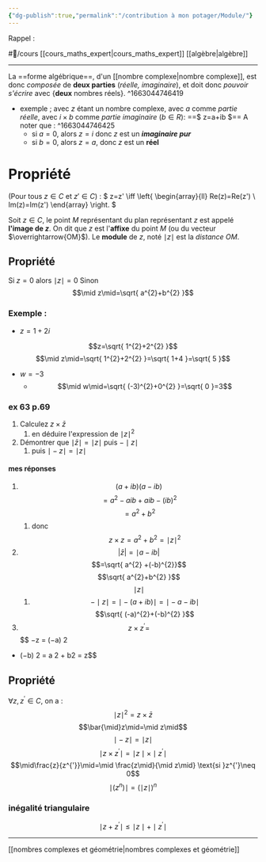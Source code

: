 ```yaml
---
{"dg-publish":true,"permalink":"/contribution à mon potager/Module/"}
---
```


Rappel : 
<div class="transclusion internal-embed is-loaded"><div class="markdown-embed">



#🌱/cours [[cours_maths_expert\|cours_maths_expert]] [[algèbre\|algèbre]]

---
La ==forme algébrique==, d'un [[nombre complexe\|nombre complexe]], est donc *composée* de **deux parties** (*réelle, imaginaire*), et doit donc *pouvoir s'écrire* avec {**deux** nombres réels}.
^1663044746419
- exemple ; avec $z$ étant un nombre complexe, avec $a$ comme *partie réelle*, avec $i \times b$ comme *partie imaginaire* ($b \in R$): ==$ z=a+ib $== A noter que :
^1663044746425
	- si $a=0$, alors $z=i$ donc $z$ est un ***imaginaire pur***
	- si $b=0$, alors $z=a$, donc $z$ est un **réel**
# Propriété
(Pour tous $z \in C$ et $z' \in C$) : $
z=z' \iff \left\{
    \begin{array}{ll}
        Re(z)=Re(z') \\
        Im(z)=Im(z')
    \end{array}
\right.
$


</div></div>

Soit $z\in C$, le point $M$ représentant du plan représentant $z$ est appelé **l'image de $z$**.
On dit que $z$ est l'**affixe** du point $M$ (ou du vecteur $\overrightarrow{OM}$).
Le **module** de $z$, noté $\mid z\mid$ est la *distance* $OM$.
## Propriété
Si $z=0$ alors $\mid z\mid=0$
Sinon $$\mid z\mid=\sqrt{ a^{2}+b^{2} }$$
### Exemple : 
- $z=1+2i$

$$z=\sqrt{ 1^{2}+2^{2} }$$
$$\mid z\mid=\sqrt{ 1^{2}+2^{2} }=\sqrt{ 1+4 }=\sqrt{ 5 }$$
- $w=-3$
	- $$\mid w\mid=\sqrt{ (-3)^{2}+0^{2} }=\sqrt{ 0 }=3$$
### ex 63 p.69
1. Calculez $z \times \bar{z}$
	1. en déduire l'expression de $\mid z\mid^{2}$
2. Démontrer que $\mid \bar{z}\mid=\mid z\mid$ puis $-\mid z\mid$
	1. puis $\mid-z\mid=\mid z\mid$
#### mes réponses
1. $$(a+ib)(a-ib)$$ $$=a^{2}-aib+aib-(ib)^{2}$$ $$=a^{2}+b^{2}$$
	1. donc $$z \times z=a^{2}+b^{2}=\mid z\mid^{2}$$
2. $$|\bar{z}|=\mid a-ib|$$ $$=\sqrt{ a^{2} +(-b)^{2}}$$ $$\sqrt{ a^{2}+b^{2} }$$ $$\mid{z}\mid$$
	1. $$-\mid z\mid=\mid-(a+ib)\mid=\mid-a-ib\mid$$ $$\sqrt{ (-a)^{2}+(-b)^{2} }$$
3. $$z \times z^{'}=$$ $$ −z = (−a)
2
+ (−b)
2
= a
2 + b2 = z$$
## Propriété
$\forall z, z^{'}\in C$, on a :
$$\mid z\mid^{2}=z \times \bar{{z}}$$
$$\bar{\mid}z\mid=\mid z\mid$$
	$$\mid-z\mid=\mid z\mid$$
	$$\mid z \times z^{'}\mid=\mid z\mid \times \mid z^{'}\mid$$
	$$\mid\frac{z}{z^{'}}\mid=\mid \frac{z\mid}{\mid z\mid} \text{si }z^{'}\neq 0$$
	$$\mid(z^{n})\mid=(\mid z\mid)^{n}$$
### inégalité triangulaire
$$\mid z+z^{'}\mid\le\mid z\mid+\mid z^{'}\mid$$

---
[[nombres complexes et géométrie\|nombres complexes et géométrie]]